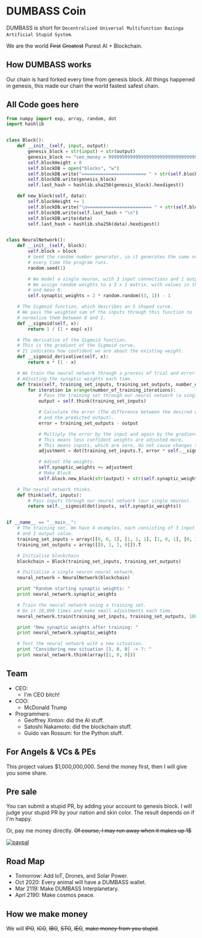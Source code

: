 # DUMBASS Coin

DUMBASS is short for `Decentralized Universal Multifunction Bazinga Artificial Stupid System`. 

We are the world ~~First~~ ~~Greatest~~ Purest AI + Blockchain.

## How DUMBASS works

Our chain is hard forked every time from genesis block.
All things happened in genesis, this made our chain the world fastest safest chain.

## All Code goes here

```python
from numpy import exp, array, random, dot
import hashlib


class Block():
    def __init__(self, input, output):
        genesis_block = str(input) + str(output)
        genesis_block += "ceo_money = 9999999999999999999999999999999999999999"
        self.blockHeight = 0
        self.blockDB = open("blocks", "w")
        self.blockDB.write("======================== " + str(self.blockHeight) + " ========================\n")
        self.blockDB.write(genesis_block)
        self.last_hash = hashlib.sha256(genesis_block).hexdigest()

    def new_block(self, data):
        self.blockHeight += 1
        self.blockDB.write("\n======================== " + str(self.blockHeight) + " ========================\n")
        self.blockDB.write(self.last_hash + "\n")
        self.blockDB.write(data)
        self.last_hash = hashlib.sha256(data).hexdigest()


class NeuralNetwork():
    def __init__(self, block):
        self.block = block
        # Seed the random number generator, so it generates the same numbers
        # every time the program runs.
        random.seed(1)

        # We model a single neuron, with 3 input connections and 1 output connection.
        # We assign random weights to a 3 x 1 matrix, with values in the range -1 to 1
        # and mean 0.
        self.synaptic_weights = 2 * random.random((3, 1)) - 1

    # The Sigmoid function, which describes an S shaped curve.
    # We pass the weighted sum of the inputs through this function to
    # normalise them between 0 and 1.
    def __sigmoid(self, x):
        return 1 / (1 + exp(-x))

    # The derivative of the Sigmoid function.
    # This is the gradient of the Sigmoid curve.
    # It indicates how confident we are about the existing weight.
    def __sigmoid_derivative(self, x):
        return x * (1 - x)

    # We train the neural network through a process of trial and error.
    # Adjusting the synaptic weights each time.
    def train(self, training_set_inputs, training_set_outputs, number_of_training_iterations):
        for iteration in xrange(number_of_training_iterations):
            # Pass the training set through our neural network (a single neuron).
            output = self.think(training_set_inputs)

            # Calculate the error (The difference between the desired output
            # and the predicted output).
            error = training_set_outputs - output

            # Multiply the error by the input and again by the gradient of the Sigmoid curve.
            # This means less confident weights are adjusted more.
            # This means inputs, which are zero, do not cause changes to the weights.
            adjustment = dot(training_set_inputs.T, error * self.__sigmoid_derivative(output))

            # Adjust the weights.
            self.synaptic_weights += adjustment
            # Make Block
            self.block.new_block(str(output) + str(self.synaptic_weights))

    # The neural network thinks.
    def think(self, inputs):
        # Pass inputs through our neural network (our single neuron).
        return self.__sigmoid(dot(inputs, self.synaptic_weights))


if __name__ == "__main__":
    # The training set. We have 4 examples, each consisting of 3 input values
    # and 1 output value.
    training_set_inputs = array([[0, 0, 1], [1, 1, 1], [1, 0, 1], [0, 1, 1]])
    training_set_outputs = array([[0, 1, 1, 0]]).T

    # Initialise blockchain
    blockchain = Block(training_set_inputs, training_set_outputs)

    # Initialise a single neuron neural network.
    neural_network = NeuralNetwork(blockchain)

    print "Random starting synaptic weights: "
    print neural_network.synaptic_weights

    # Train the neural network using a training set.
    # Do it 10,000 times and make small adjustments each time.
    neural_network.train(training_set_inputs, training_set_outputs, 10000)

    print "New synaptic weights after training: "
    print neural_network.synaptic_weights

    # Test the neural network with a new situation.
    print "Considering new situation [1, 0, 0] -> ?: "
    print neural_network.think(array([1, 0, 0]))

```

## Team

- CEO:
    - I'm CEO bitch!
- COO:
    - McDonald Trump
- Programmers:
    - Geoffrey Xinton: did the AI stuff.
    - Satoshi Nakamoto: did the blockchain stuff.
    - Guido van Rossum: for the Python stuff.

## For Angels & VCs & PEs

This project values $1,000,000,000. Send the money first, then I will give you some share.

## Pre sale

You can submit a stupid PR, by adding your account to genesis block. I will judge your stupid PR by your nation and skin color.
The result depends on if I'm happy.

Or, pay me money directly. ~~Of course, I may run away when it makes up 1$~~

[![paypal](https://www.paypalobjects.com/en_US/i/btn/btn_donateCC_LG.gif)](https://www.paypal.com/cgi-bin/webscr?cmd=_donations&business=DR5WAL4GT6FV4&item_name=Dev&currency_code=USD&source=url)

## Road Map

- Tomorrow: Add IoT, Drones, and Solar Power.
- Oct 2020: Every animal will have a DUMBASS wallet.
- Mar 2119: Make DUMBASS Interplanetary.
- Aprl 2190: Make cosmos peace.

## How we make money

We will ~~IPO~~, ~~ICO~~, ~~IBO~~, ~~STO~~, ~~IEO~~, ~~make money from you stupid~~.

